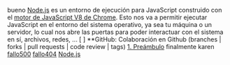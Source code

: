 bueno [Node.js](https://nodejs.org/es/) es un entorno de ejecución para JavaScript
construido con el [motor de JavaScript V8 de Chrome](https://developers.google.com/v8/).
Esto nos va a permitir ejecutar JavaScript en el entorno del sistema operativo,
ya sea tu máquina o un servidor, lo cual nos abre las puertas para poder
interactuar con el sistema en sí, archivos, redes, ...
 [ ] **GitHub: Colaboración en Github (branches | forks | pull requests | code review | tags)
 [1. Preámbulo](#1-preámbulo)
 finalmente karen
 [fallo500](https://httpbin.org/redirect-to)
  [fallo404](https://google.com/mascotas/karen.jpg)
[Node.js](https://nodejs.org/es/) 